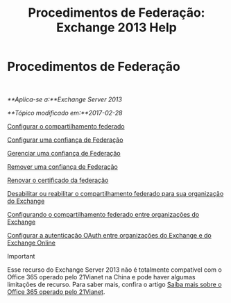 ﻿---
title: 'Procedimentos de Federação: Exchange 2013 Help'
TOCTitle: Procedimentos de Federação
ms:assetid: 124d7253-095c-428e-b8f7-f43a9a2d0150
ms:mtpsurl: https://technet.microsoft.com/pt-br/library/JJ676768(v=EXCHG.150)
ms:contentKeyID: 50485061
ms.date: 05/22/2018
mtps_version: v=EXCHG.150
ms.translationtype: MT
---

# Procedimentos de Federação

 

_**Aplica-se a:**Exchange Server 2013_

_**Tópico modificado em:**2017-02-28_

[Configurar o compartilhamento federado](configure-federated-sharing-exchange-2013-help.md)

[Configurar uma confiança de Federação](configure-a-federation-trust-exchange-2013-help.md)

[Gerenciar uma confiança de Federação](manage-a-federation-trust-exchange-2013-help.md)

[Remover uma confiança de Federação](remove-a-federation-trust-exchange-2013-help.md)

[Renovar o certificado da federação](renew-the-federation-certificate-exchange-2013-help.md)

[Desabilitar ou reabilitar o compartilhamento federado para sua organização do Exchange](disable-or-re-enable-federated-sharing-for-your-exchange-organization-exchange-2013-help.md)

[Configurando o compartilhamento federado entre organizações do Exchange](configuring-federated-sharing-between-exchange-organizations-exchange-2013-help.md)

[Configurar a autenticação OAuth entre organizações do Exchange e do Exchange Online](configure-oauth-authentication-between-exchange-and-exchange-online-organizations-exchange-2013-help.md)


> [!IMPORTANT]
> Esse recurso do Exchange Server 2013 não é totalmente compatível com o Office 365 operado pelo 21Vianet na China e pode haver algumas limitações de recurso. Para saber mais, confira o artigo <A href="https://go.microsoft.com/fwlink/?linkid=313640">Saiba mais sobre o Office 365 operado pelo 21Vianet</A>.


